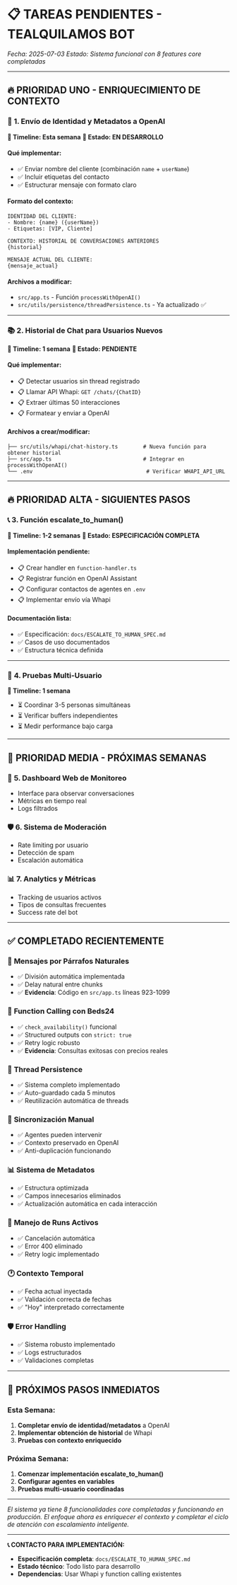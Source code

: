 # 📋 TAREAS PENDIENTES - TEALQUILAMOS BOT

*Fecha: 2025-07-03*
*Estado: Sistema funcional con 8 features core completadas*

---

## 🔥 **PRIORIDAD UNO - ENRIQUECIMIENTO DE CONTEXTO**

### 📝 **1. Envío de Identidad y Metadatos a OpenAI**
**📅 Timeline: Esta semana**
**🎯 Estado: EN DESARROLLO**

#### **Qué implementar:**
- ✅ Enviar nombre del cliente (combinación `name` + `userName`)
- ✅ Incluir etiquetas del contacto
- ✅ Estructurar mensaje con formato claro

#### **Formato del contexto:**
```
IDENTIDAD DEL CLIENTE:
- Nombre: {name} ({userName})
- Etiquetas: [VIP, Cliente]

CONTEXTO: HISTORIAL DE CONVERSACIONES ANTERIORES
{historial}

MENSAJE ACTUAL DEL CLIENTE:
{mensaje_actual}
```

#### **Archivos a modificar:**
- `src/app.ts` - Función `processWithOpenAI()`
- `src/utils/persistence/threadPersistence.ts` - Ya actualizado ✅

---

### 📚 **2. Historial de Chat para Usuarios Nuevos**
**📅 Timeline: 1 semana**
**🎯 Estado: PENDIENTE**

#### **Qué implementar:**
- 📋 Detectar usuarios sin thread registrado
- 📋 Llamar API Whapi: `GET /chats/{ChatID}`
- 📋 Extraer últimas 50 interacciones
- 📋 Formatear y enviar a OpenAI

#### **Archivos a crear/modificar:**
```
├── src/utils/whapi/chat-history.ts        # Nueva función para obtener historial
├── src/app.ts                             # Integrar en processWithOpenAI()
└── .env                                    # Verificar WHAPI_API_URL
```

---

## 🔥 **PRIORIDAD ALTA - SIGUIENTES PASOS**

### 📞 **3. Función escalate_to_human()**
**📅 Timeline: 1-2 semanas**
**🎯 Estado: ESPECIFICACIÓN COMPLETA**

#### **Implementación pendiente:**
- 📋 Crear handler en `function-handler.ts`
- 📋 Registrar función en OpenAI Assistant
- 📋 Configurar contactos de agentes en `.env`
- 📋 Implementar envío vía Whapi

#### **Documentación lista:**
- ✅ Especificación: `docs/ESCALATE_TO_HUMAN_SPEC.md`
- ✅ Casos de uso documentados
- ✅ Estructura técnica definida

---

### 🔀 **4. Pruebas Multi-Usuario**
**📅 Timeline: 1 semana**
- ⏳ Coordinar 3-5 personas simultáneas
- ⏳ Verificar buffers independientes
- ⏳ Medir performance bajo carga

---

## 🔧 **PRIORIDAD MEDIA - PRÓXIMAS SEMANAS**

### 📱 **5. Dashboard Web de Monitoreo**
- Interface para observar conversaciones
- Métricas en tiempo real
- Logs filtrados

### 🛡️ **6. Sistema de Moderación**
- Rate limiting por usuario
- Detección de spam
- Escalación automática

### 📊 **7. Analytics y Métricas**
- Tracking de usuarios activos
- Tipos de consultas frecuentes
- Success rate del bot

---

## ✅ **COMPLETADO RECIENTEMENTE**

### 💬 **Mensajes por Párrafos Naturales**
- ✅ División automática implementada
- ✅ Delay natural entre chunks
- ✅ **Evidencia**: Código en `src/app.ts` líneas 923-1099

### 🤖 **Function Calling con Beds24**
- ✅ `check_availability()` funcional
- ✅ Structured outputs con `strict: true`
- ✅ Retry logic robusto
- ✅ **Evidencia**: Consultas exitosas con precios reales

### 🔄 **Thread Persistence**
- ✅ Sistema completo implementado
- ✅ Auto-guardado cada 5 minutos
- ✅ Reutilización automática de threads

### 🔧 **Sincronización Manual**
- ✅ Agentes pueden intervenir
- ✅ Contexto preservado en OpenAI
- ✅ Anti-duplicación funcionando

### 📊 **Sistema de Metadatos**
- ✅ Estructura optimizada
- ✅ Campos innecesarios eliminados
- ✅ Actualización automática en cada interacción

### 🔄 **Manejo de Runs Activos**
- ✅ Cancelación automática
- ✅ Error 400 eliminado
- ✅ Retry logic implementado

### 🕐 **Contexto Temporal**
- ✅ Fecha actual inyectada
- ✅ Validación correcta de fechas
- ✅ "Hoy" interpretado correctamente

### 🛡️ **Error Handling**
- ✅ Sistema robusto implementado
- ✅ Logs estructurados
- ✅ Validaciones completas

---

## 🚀 **PRÓXIMOS PASOS INMEDIATOS**

### **Esta Semana:**
1. **Completar envío de identidad/metadatos** a OpenAI
2. **Implementar obtención de historial** de Whapi
3. **Pruebas con contexto enriquecido**

### **Próxima Semana:**
1. **Comenzar implementación escalate_to_human()**
2. **Configurar agentes en variables**
3. **Pruebas multi-usuario coordinadas**

---

*El sistema ya tiene 8 funcionalidades core completadas y funcionando en producción. El enfoque ahora es enriquecer el contexto y completar el ciclo de atención con escalamiento inteligente.*

---

**📞 CONTACTO PARA IMPLEMENTACIÓN:**
- **Especificación completa**: `docs/ESCALATE_TO_HUMAN_SPEC.md`
- **Estado técnico**: Todo listo para desarrollo
- **Dependencias**: Usar Whapi y function calling existentes 